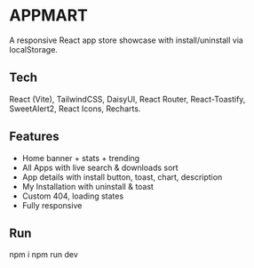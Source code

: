# APPMART
A responsive React app store showcase with install/uninstall via localStorage.

## Tech
React (Vite), TailwindCSS, DaisyUI, React Router, React-Toastify, SweetAlert2, React Icons, Recharts.

## Features
- Home banner + stats + trending
- All Apps with live search & downloads sort
- App details with install button, toast, chart, description
- My Installation with uninstall & toast
- Custom 404, loading states
- Fully responsive

## Run
npm i
npm run dev

